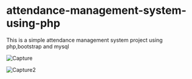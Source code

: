 # attendance-management-system-using-php
This is a simple attendance management system project using php,bootstrap and mysql

![Capture](https://github.com/user-attachments/assets/6ec338fa-ace9-46b5-a294-ccc212131264)

![Capture2](https://github.com/user-attachments/assets/90f0b637-7b22-49a3-95de-7f1092586702)
